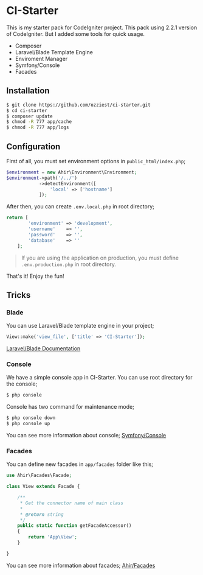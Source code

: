 # CI-Starter

This is my starter pack for CodeIgniter project. This pack using 2.2.1 version of CodeIgniter. But I added some tools for quick usage.

* Composer
* Laravel/Blade Template Engine
* Enviroment Manager
* Symfony/Console
* Facades

## Installation

```bash 
$ git clone https://github.com/ozziest/ci-starter.git
$ cd ci-starter
$ composer update
$ chmod -R 777 app/cache 
$ chmod -R 777 app/logs
```

## Configuration

First of all, you must set environment options in `public_html/index.php`;

```php 
$environment = new Ahir\Environment\Environment;
$environment->path('/../')
            ->detectEnvironment([
                'local' => ['hostname']
            ]);
```

After then, you can create `.env.local.php` in root directory;

```php 
return [
		'environment' => 'development',
		'username'    => '',
		'password'    => '',
		'database'    => ''
	];
```

> If you are using the application on production, you must define `.env.production.php` in root directory.

That's it! Enjoy the fun!

## Tricks

### Blade

You can use Laravel/Blade template engine in your project;

```php 
View::make('view_file', ['title' => 'CI-Starter']);
```

[Laravel/Blade Documentation](http://laravel.com/docs/4.2/responses#views)

### Console

We have a simple console app in CI-Starter. You can use root directory for the console;

```bash 
$ php console
```

Console has two command for maintenance mode;

```bash
$ php console down 
$ php console up
```
You can see more information about console; [Symfony/Console](http://symfony.com/doc/current/components/console/introduction.html)

### Facades 

You can define new facades in `app/facades` folder like this;

```php 
use Ahir\Facades\Facade;

class View extends Facade {

    /**
     * Get the connector name of main class
     *
     * @return string
     */
    public static function getFacadeAccessor() 
    { 
        return 'App\View';
    }

}
```

You can see more information about facades; [Ahir/Facades](https://github.com/ahirarge/facades)


